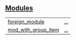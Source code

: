 
## [Modules](./foreign_package-modules.md)

| | |
|:---|:---|
| [foreign_module](./foreign_package-foreign_module.md) | [...](./foreign_package-foreign_module.md) |
| [mod_with_group_item](./foreign_package-mod_with_group_item.md) | [...](./foreign_package-mod_with_group_item.md) |
